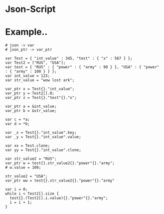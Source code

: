 # Json-Script

# Example..

    # json -> var
    # json_ptr -> var_ptr 

    var Test = { "int_value" : 345, "test" : { "x" : 567 } };
    var Test2 = ["RUS", "USA"];
    var test = { "RUS" : { "power" : { "army" : 90 } }, "USA" : { "power" : { "army" : 100 } } };
    var int_value = 123;
    var str_value = "wow lost ark";

    var_ptr x = Test{}."int_value";
    var_ptr y = Test2[].0;
    var_ptr z = Test{}."test"{}."x";

    var_ptr a = &int_value;
    var_ptr b = &str_value;

    var c = *a;
    var d = *b;

    var _x = Test{}."int_value".key;
    var _y = Test{}."int_value".value;

    var xx = Test.clone;
    var yy = Test{}."int_value".clone;

    var str_value2 = "RUS";
    var_ptr w = test{}.str_value2{}."power"{}."army";
    # w.value = 100;

    str_value2 = "USA";
    var_ptr ww = test{}.str_value2{}."power"{}."army"

    var i = 0;
    while i < Test2[].size {
      test{}.(Test2[].i.value){}."power"{}."army";	
      i = i + 1;
    }
